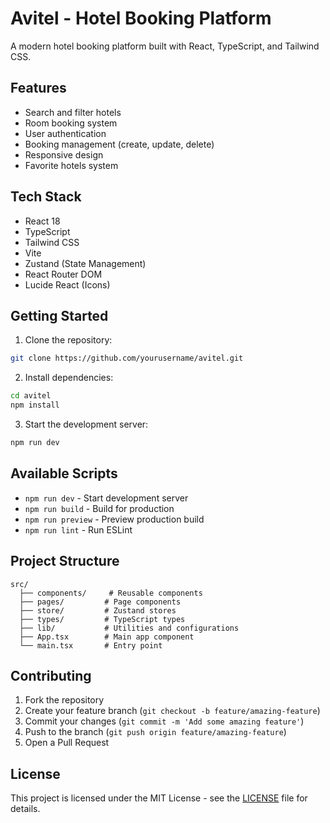 # Avitel - Hotel Booking Platform

A modern hotel booking platform built with React, TypeScript, and Tailwind CSS.

## Features

- Search and filter hotels
- Room booking system
- User authentication
- Booking management (create, update, delete)
- Responsive design
- Favorite hotels system

## Tech Stack

- React 18
- TypeScript
- Tailwind CSS
- Vite
- Zustand (State Management)
- React Router DOM
- Lucide React (Icons)

## Getting Started

1. Clone the repository:
```bash
git clone https://github.com/yourusername/avitel.git
```

2. Install dependencies:
```bash
cd avitel
npm install
```

3. Start the development server:
```bash
npm run dev
```

## Available Scripts

- `npm run dev` - Start development server
- `npm run build` - Build for production
- `npm run preview` - Preview production build
- `npm run lint` - Run ESLint

## Project Structure

```
src/
  ├── components/     # Reusable components
  ├── pages/         # Page components
  ├── store/         # Zustand stores
  ├── types/         # TypeScript types
  ├── lib/           # Utilities and configurations
  ├── App.tsx        # Main app component
  └── main.tsx       # Entry point
```

## Contributing

1. Fork the repository
2. Create your feature branch (`git checkout -b feature/amazing-feature`)
3. Commit your changes (`git commit -m 'Add some amazing feature'`)
4. Push to the branch (`git push origin feature/amazing-feature`)
5. Open a Pull Request

## License

This project is licensed under the MIT License - see the [LICENSE](LICENSE) file for details.
